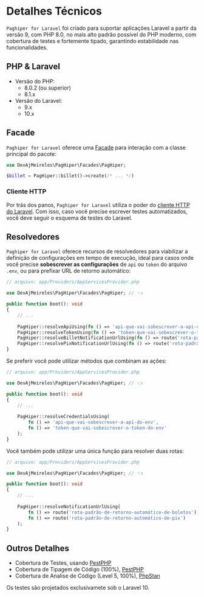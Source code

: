 # Detalhes Técnicos

`Paghiper for Laravel` foi criado para suportar aplicações Laravel a partir da versão 9, com PHP 8.0, no mais 
alto padrão possível do PHP moderno, com cobertura de testes e fortemente tipado, garantindo estabilidade nas 
funcionalidades.

## PHP & Laravel

- Versão do PHP:
    - 8.0.2 (ou superior)
    - 8.1.x
- Versão do Laravel:
    - 9.x
    - 10.x

## Facade

`Paghiper for Laravel` oferece uma <a href="https://laravel.com/docs/facades" target="_blank">Facade</a> para 
interação com a classe principal do pacote:

```php
use DevAjMeireles\PagHiper\Facades\PagHiper;

$billet = PagHiper::billet()->create(/* ... */)
```

### Cliente HTTP

Por trás dos panos, `Paghiper for Laravel` utiliza o poder do <a href="https://laravel.com/docs/http-client" 
target="_blank">cliente HTTP do Laravel</a>. Com isso, caso você precise escrever testes automatizados, 
você deve seguir o esquema de testes do Laravel.

## Resolvedores

`Paghiper for Laravel` oferece recursos de resolvedores para viabilizar a definição de configurações em tempo de execução, 
ideal para casos onde você precise **sobescrever as configurações** de `api` ou `token` do arquivo `.env`, 
ou para prefixar URL de retorno automático:

```php
// arquivo: app/Providers/AppServicesProvider.php

use DevAjMeireles\PagHiper\Facades\PagHiper; // 👈

public function boot(): void
{
    // ...
    
    PagHiper::resolveApiUsing(fn () => 'api-que-vai-sobescrever-a-api-do-env');
    PagHiper::resolveTokenUsing(fn () => 'token-que-vai-sobescrever-o-token-do-env');
    PagHiper::resolveBilletNotificationUrlUsing(fn () => route('rota-padrão-de-retorno-automático-de-boletos'));
    PagHiper::resolvePixNotificationUrlUsing(fn () => route('rota-padrão-de-retorno-automático-de-pix'));
}
```

Se preferir você pode utilizar métodos que combinam as ações:

```php
// arquivo: app/Providers/AppServicesProvider.php

use DevAjMeireles\PagHiper\Facades\PagHiper; // 👈

public function boot(): void
{
    // ...
    
    PagHiper::resolveCredentialsUsing(
        fn () => 'api-que-vai-sobescrever-a-api-do-env',
        fn () => 'token-que-vai-sobescrever-o-token-do-env'
    );
}
```

Você também pode utilizar uma única função para resolver duas rotas:

```php
// arquivo: app/Providers/AppServicesProvider.php

use DevAjMeireles\PagHiper\Facades\PagHiper; // 👈

public function boot(): void
{
    // ...
    
    PagHiper::resolveNotificationUrlUsing(
        fn () => route('rota-padrão-de-retorno-automático-de-boletos'),
        fn () => route('rota-padrão-de-retorno-automático-de-pix')
    );
}
```
    
## Outros Detalhes

- Cobertura de Testes, usando <a href="https://pestphp.com" target="_blank">PestPHP</a>
- Cobertura de Tipagem de Código (100%), <a href="https://pestphp.com" target="_blank">PestPHP</a>
- Cobertura de Analise de Código (Level 5, 100%), <a href="https://phpstan.org/" target="_blank">PhpStan</a>

<div class="alert alert-warning">
    Os testes são projetados exclusivamete sob o Laravel 10.
</div>
